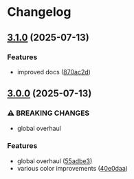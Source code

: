 # Changelog

## [3.1.0](https://github.com/dark-orchid/neovim/compare/v3.0.0...v3.1.0) (2025-07-13)


### Features

* improved docs ([870ac2d](https://github.com/dark-orchid/neovim/commit/870ac2d0a27af3d84587011e4e29687f1d1448c3))

## [3.0.0](https://github.com/dark-orchid/neovim/compare/v2.0.0...v3.0.0) (2025-07-13)


### ⚠ BREAKING CHANGES

* global overhaul

### Features

* global overhaul ([55adbe3](https://github.com/dark-orchid/neovim/commit/55adbe31406113a24e5c41c36ce1108cfed00352))
* various color improvements ([40e0daa](https://github.com/dark-orchid/neovim/commit/40e0daa640fd70ee234b0191d8023e2290bfe810))
